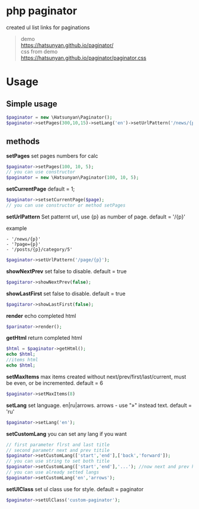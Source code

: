 # php paginator

created ul list links for paginations

>demo  
>https://hatsunyan.github.io/paginator/  
>css from demo  
>https://hatsunyan.github.io/paginator/paginator.css

# Usage

## Simple usage
```php
$paginator = new \Hatsunyan\Paginator();
$paginator->setPages(300,10,15)->setLang('en')->setUrlPattern('/news/{p}')->render();
```
## methods
**setPages**
set pages numbers for calc
```php
$paginator->setPages(100, 10, 5);
// you can use constructor
$paginator = new \Hatsunyan\Paginator(100, 10, 5);
```
**setCurrentPage** default = 1;
```php
$paginator->setsetCurrentPage($page);
// you can use constructor or method setPages
```
**setUrlPattern**
Set patternt url, use {p} as number of page. default = '/{p}'

example
```
- '/news/{p}'
- '?page={p}'
- '/posts/{p}/category/5'
```
```php
$paginator->setUrlPattern('/page/{p}');
```
**showNextPrev**
set false to disable. default = true
```php
$pagitaror->showNextPrev(false);
```
**showLastFirst**
set false to disable. default = true
```php
$pagitaror->showLastFirst(false);
```
**render**
echo completed html
```php
$parinator->render();
```
**getHtml**
return completed html 
```php
$html = $paginator->getHtml();
echo $html;
//items html
echo $html;
```
**setMaxItems**
max items created without next/prev/first/last/current, must be even, or be incremented. default = 6
```php
$paginator->setMaxItems(8)
```
**setLang**
set language. en|ru|arrows. arrows - use "»" instead text. default = 'ru'
```php
$paginator->setLang('en');
```
**setCustomLang**
you can set any lang if you want
```php
// first parameter flrst and last title
// second parametr next and prev titile
$paginator->setCustomLang(['start','end'],['back','forward']);
// you can use string to set both title
$paginator->setCustomLang(['start','end'],'...'); //now next and prev have title '...'
// you can use already setted langs
$paginator->setCustomLang('en','arrows');
```
**setUlClass**
set ul class use for style. default = paginator
```php
$paginator->setUlClass('custom-paginator');
```
